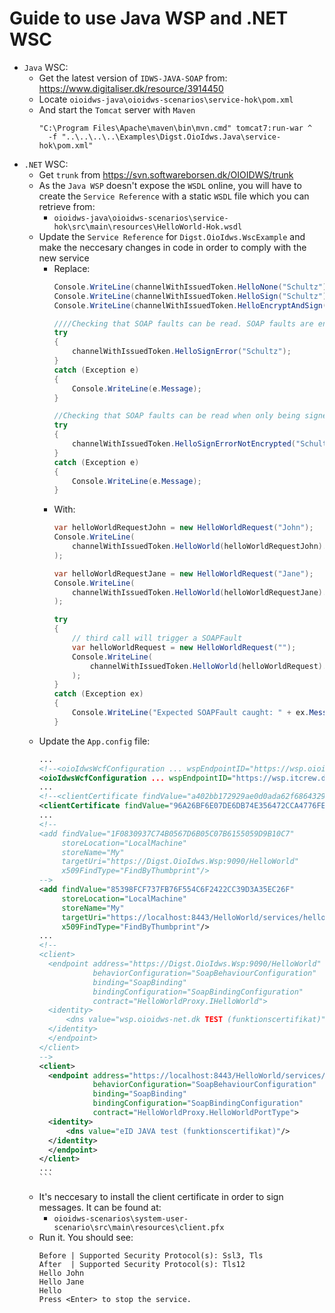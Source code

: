 ﻿Guide to use Java WSP and .NET WSC
==================================

* `Java` WSC:
    * Get the latest version of `IDWS-JAVA-SOAP` from: 
        https://www.digitaliser.dk/resource/3914450
    * Locate `oioidws-java\oioidws-scenarios\service-hok\pom.xml`
    * And start the `Tomcat` server with `Maven`
      ```
      "C:\Program Files\Apache\maven\bin\mvn.cmd" tomcat7:run-war ^
        -f "..\..\..\..\Examples\Digst.OioIdws.Java\service-hok\pom.xml"
      ```
* `.NET` WSC:
    * Get `trunk` from https://svn.softwareborsen.dk/OIOIDWS/trunk
    * As the `Java WSP` doesn't expose the `WSDL` online, you will have to create
      the `Service Reference` with a static `WSDL` file which you can 
      retrieve from: 
      * `oioidws-java\oioidws-scenarios\service-hok\src\main\resources\HelloWorld-Hok.wsdl`
    * Update the `Service Reference` for `Digst.OioIdws.WscExample` and
      make the neccesary changes in code in order to comply with the new service
      * Replace:
        ```csharp
        Console.WriteLine(channelWithIssuedToken.HelloNone("Schultz")); // Even if the protection level is set to 'None' Digst.OioIdws.Wsc ensures that the body is always at least signed.
        Console.WriteLine(channelWithIssuedToken.HelloSign("Schultz"));
        Console.WriteLine(channelWithIssuedToken.HelloEncryptAndSign("Schultz"));

        ////Checking that SOAP faults can be read. SOAP faults are encrypted in Sign and EncryptAndSign mode if no special care is taken.
        try
        {
            channelWithIssuedToken.HelloSignError("Schultz");
        }
        catch (Exception e)
        {
            Console.WriteLine(e.Message);
        }

        //Checking that SOAP faults can be read when only being signed. SOAP faults are only signed if special care is taken.
        try
        {
            channelWithIssuedToken.HelloSignErrorNotEncrypted("Schultz");
        }
        catch (Exception e)
        {
            Console.WriteLine(e.Message);
        }
        ```
      * With:
        ```csharp
        var helloWorldRequestJohn = new HelloWorldRequest("John");
        Console.WriteLine(
            channelWithIssuedToken.HelloWorld(helloWorldRequestJohn).response
        );

        var helloWorldRequestJane = new HelloWorldRequest("Jane");
        Console.WriteLine(
            channelWithIssuedToken.HelloWorld(helloWorldRequestJane).response
        );

        try
        {
            // third call will trigger a SOAPFault
            var helloWorldRequest = new HelloWorldRequest("");
            Console.WriteLine(
                channelWithIssuedToken.HelloWorld(helloWorldRequest).response
            );
        }
        catch (Exception ex)
        {
            Console.WriteLine("Expected SOAPFault caught: " + ex.Message);
        }
        ```
    * Update the `App.config` file:
      ````xml
      ...
      <!--<oioIdwsWcfConfiguration ... wspEndpointID="https://wsp.oioidws-net.dk">-->
      <oioIdwsWcfConfiguration ... wspEndpointID="https://wsp.itcrew.dk">
      ...
      <!--<clientCertificate findValue="a402bb172929ae0d0ada62f6864329c35dc29483" ... />-->
      <clientCertificate findValue="96A26BF6E07DE6DB74E356472CCA4776FEC9B0DA" ... />
      ...
      <!--
      <add findValue="1F0830937C74B0567D6B05C07B6155059D9B10C7" 
           storeLocation="LocalMachine" 
           storeName="My" 
           targetUri="https://Digst.OioIdws.Wsp:9090/HelloWorld" 
           x509FindType="FindByThumbprint"/>
      -->
      <add findValue="85398FCF737FB76F554C6F2422CC39D3A35EC26F" 
           storeLocation="LocalMachine" 
           storeName="My" 
           targetUri="https://localhost:8443/HelloWorld/services/helloworld" 
           x509FindType="FindByThumbprint"/>
      ...
      <!--
      <client>
        <endpoint address="https://Digst.OioIdws.Wsp:9090/HelloWorld" 
                  behaviorConfiguration="SoapBehaviourConfiguration" 
                  binding="SoapBinding" 
                  bindingConfiguration="SoapBindingConfiguration" 
                  contract="HelloWorldProxy.IHelloWorld">
        <identity>
            <dns value="wsp.oioidws-net.dk TEST (funktionscertifikat)"/>
        </identity>
        </endpoint>
      </client>
      -->
      <client>
        <endpoint address="https://localhost:8443/HelloWorld/services/helloworld" 
                  behaviorConfiguration="SoapBehaviourConfiguration" 
                  binding="SoapBinding" 
                  bindingConfiguration="SoapBindingConfiguration" 
                  contract="HelloWorldProxy.HelloWorldPortType">
        <identity>
            <dns value="eID JAVA test (funktionscertifikat)"/>
        </identity>
        </endpoint>
      </client>
      ...
      ```
    * It's neccesary to install the client certificate in order to sign 
      messages. It can be found at:
      * `oioidws-scenarios\system-user-scenario\src\main\resources\client.pfx`
    * Run it. You should see:
      ```
      Before | Supported Security Protocol(s): Ssl3, Tls
      After  | Supported Security Protocol(s): Tls12
      Hello John
      Hello Jane
      Hello
      Press <Enter> to stop the service.
      ```
